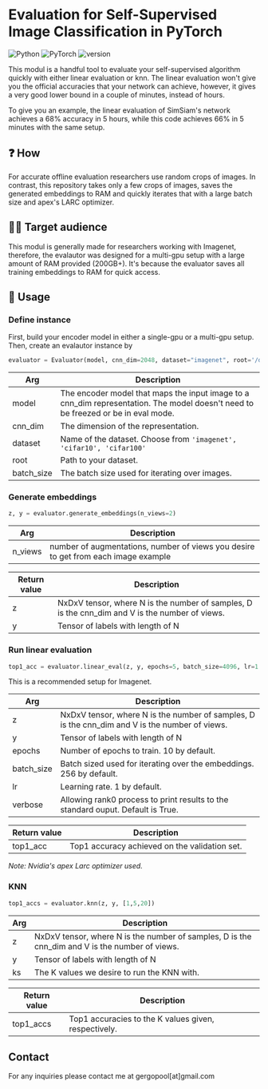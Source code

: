 # Evaluation for Self-Supervised Image Classification in PyTorch

![Python](https://img.shields.io/badge/python-3.8-blue)
![PyTorch](https://img.shields.io/badge/framework-pytorch-orange)
![version](https://img.shields.io/badge/version-beta-yellowgreen)

This modul is a handful tool to evaluate your self-supervised algorithm quickly with either linear evaluation or knn. The linear evaluation won't give you the official accuracies that your network can achieve, however, it gives a very good lower bound in a couple of minutes, instead of hours.

To give you an example, the linear evaluation of SimSiam's network achieves a 68% accuracy in 5 hours, while this code achieves 66% in 5 minutes with the same setup.

## :question: How

For accurate offline evaluation researchers use random crops of images. In contrast, this repository takes only a few crops of images, saves the generated embeddings to RAM and quickly iterates that with a large batch size and apex's LARC optimizer.

## :scientist: Target audience

This modul is generally made for researchers working with Imagenet, therefore, the evalautor was designed for a multi-gpu setup with a large amount of RAM provided (200GB+). It's because the evaluator saves all training embeddings to RAM for quick access.

## :electric_plug: Usage

### Define instance

First, build your encoder model in either a single-gpu or a multi-gpu setup. Then, 
create an evalautor instance by
```python
evaluator = Evaluator(model, cnn_dim=2048, dataset="imagenet", root='/data/imagenet/', batch_size=256)
```

| Arg | Description |
| --- | ----------- |
| model | The encoder model that maps the input image to a cnn_dim representation. The model doesn't need to be freezed or be in eval mode. |
| cnn_dim | The dimension of the representation. |
| dataset | Name of the dataset. Choose from `'imagenet', 'cifar10', 'cifar100'` |
| root | Path to your dataset. |
| batch_size | The batch size used for iterating over images. |

 ### Generate embeddings

```python
z, y = evaluator.generate_embeddings(n_views=2)
```
| Arg | Description |
| --- | ----------- |
| n_views | number of augmentations, number of views you desire to get from each image example |

| Return value | Description |
| --- | ----------- |
| z | NxDxV tensor, where N is the number of samples, D is the cnn_dim and V is the number of views. |
| y | Tensor of labels with length of N |


### Run linear evaluation
```python
top1_acc = evaluator.linear_eval(z, y, epochs=5, batch_size=4096, lr=1.6, verbose=True)
```
This is a recommended setup for Imagenet.

| Arg | Description |
| --- | ----------- |
| z | NxDxV tensor, where N is the number of samples, D is the cnn_dim and V is the number of views. |
| y | Tensor of labels with length of N |
| epochs | Number of epochs to train. 10 by default. |
| batch_size | Batch sized used for iterating over the embeddings. 256 by default. |
| lr | Learning rate. 1 by default. |
| verbose | Allowing rank0 process to print results to the standard ouput. Default is True. |

| Return value | Description |
| --- | ----------- |
| top1_acc | Top1 accuracy achieved on the validation set. |

*Note: Nvidia's apex Larc optimizer used.*

### KNN
```python
top1_accs = evaluator.knn(z, y, [1,5,20])
```
| Arg | Description |
| --- | ----------- |
| z | NxDxV tensor, where N is the number of samples, D is the cnn_dim and V is the number of views. |
| y | Tensor of labels with length of N |
| ks | The K values we desire to run the KNN with. |

| Return value | Description |
| --- | ----------- |
| top1_accs | Top1 accuracies to the K values given, respectively. |


## Contact

For any inquiries please contact me at
gergopool[at]gmail.com
